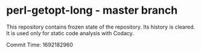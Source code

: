 # perl-getopt-long - master branch

This repository contains frozen state of the repository.
Its history is cleared. It is used only for static code
analysis with Codacy.

Commit Time: 1692182960
